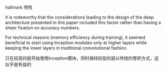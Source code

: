 hallmark  特性



It is noteworthy that the considerations leading to the design of the deep architecture presented in this  paper included this factor rather than having a sheer fixation on accuracy numbers.



For technical reasons (memory efficiency during training), it seemed beneficial to start using Inception modules only at higher layers while keeping the lower layers in traditional convolutional fashion.

只在较高的层开始使用Inception模块，同时保持较低的层以传统的卷积方式，这似乎是有益的